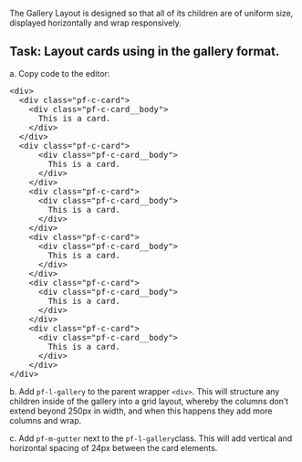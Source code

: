 The Gallery Layout is designed so that all of its children are of uniform size, displayed horizontally and wrap responsively.

## Task: Layout cards using in the gallery format.

a. Copy code to the editor:

<pre class="file" data-filename="layout.html" data-target="replace">
&lt;div&gt;
  &lt;div class=&quot;pf-c-card&quot;&gt; 
    &lt;div class=&quot;pf-c-card__body&quot;&gt;
      This is a card.
    &lt;/div&gt;
  &lt;/div&gt;
  &lt;div class=&quot;pf-c-card&quot;&gt; 
      &lt;div class=&quot;pf-c-card__body&quot;&gt;
        This is a card.
      &lt;/div&gt;
    &lt;/div&gt;
    &lt;div class=&quot;pf-c-card&quot;&gt; 
      &lt;div class=&quot;pf-c-card__body&quot;&gt;
        This is a card.
      &lt;/div&gt;
    &lt;/div&gt;
    &lt;div class=&quot;pf-c-card&quot;&gt; 
      &lt;div class=&quot;pf-c-card__body&quot;&gt;
        This is a card.
      &lt;/div&gt;
    &lt;/div&gt;
    &lt;div class=&quot;pf-c-card&quot;&gt; 
      &lt;div class=&quot;pf-c-card__body&quot;&gt;
        This is a card.
      &lt;/div&gt;
    &lt;/div&gt;
    &lt;div class=&quot;pf-c-card&quot;&gt; 
      &lt;div class=&quot;pf-c-card__body&quot;&gt;
        This is a card.
      &lt;/div&gt;
    &lt;/div&gt;
&lt;/div&gt;
</pre>

b. Add `pf-l-gallery` to the parent wrapper `<div>`. This will structure any children inside of the gallery into a grid layout, whereby the columns don’t extend beyond 250px in width, and when this happens they add more columns and wrap.

c. Add `pf-m-gutter` next to the `pf-l-gallery`class. This will add vertical and horizontal spacing of 24px between the card elements.
